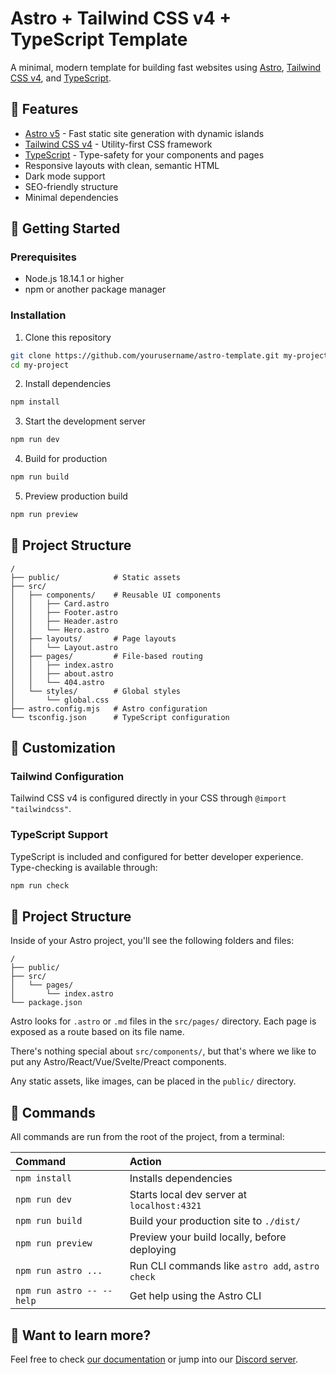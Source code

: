# Astro + Tailwind CSS v4 + TypeScript Template

A minimal, modern template for building fast websites using [Astro](https://astro.build/), [Tailwind CSS v4](https://tailwindcss.com/), and [TypeScript](https://www.typescriptlang.org/).

## 🚀 Features

- [Astro v5](https://astro.build/) - Fast static site generation with dynamic islands
- [Tailwind CSS v4](https://tailwindcss.com/) - Utility-first CSS framework
- [TypeScript](https://www.typescriptlang.org/) - Type-safety for your components and pages
- Responsive layouts with clean, semantic HTML
- Dark mode support
- SEO-friendly structure
- Minimal dependencies

## 🧞 Getting Started

### Prerequisites

- Node.js 18.14.1 or higher
- npm or another package manager

### Installation

1. Clone this repository
```bash
git clone https://github.com/yourusername/astro-template.git my-project
cd my-project
```

2. Install dependencies
```bash
npm install
```

3. Start the development server
```bash
npm run dev
```

4. Build for production
```bash
npm run build
```

5. Preview production build
```bash
npm run preview
```

## 📁 Project Structure

```
/
├── public/            # Static assets
├── src/
│   ├── components/    # Reusable UI components
│   │   ├── Card.astro
│   │   ├── Footer.astro
│   │   ├── Header.astro
│   │   └── Hero.astro
│   ├── layouts/       # Page layouts
│   │   └── Layout.astro
│   ├── pages/         # File-based routing
│   │   ├── index.astro
│   │   ├── about.astro
│   │   └── 404.astro
│   └── styles/        # Global styles
│       └── global.css
├── astro.config.mjs   # Astro configuration
└── tsconfig.json      # TypeScript configuration
```

## 🧰 Customization

### Tailwind Configuration

Tailwind CSS v4 is configured directly in your CSS through `@import "tailwindcss"`.

### TypeScript Support

TypeScript is included and configured for better developer experience. Type-checking is available through:

```bash
npm run check
```

## 🚀 Project Structure

Inside of your Astro project, you'll see the following folders and files:

```text
/
├── public/
├── src/
│   └── pages/
│       └── index.astro
└── package.json
```

Astro looks for `.astro` or `.md` files in the `src/pages/` directory. Each page is exposed as a route based on its file name.

There's nothing special about `src/components/`, but that's where we like to put any Astro/React/Vue/Svelte/Preact components.

Any static assets, like images, can be placed in the `public/` directory.

## 🧞 Commands

All commands are run from the root of the project, from a terminal:

| Command                   | Action                                           |
| :------------------------ | :----------------------------------------------- |
| `npm install`             | Installs dependencies                            |
| `npm run dev`             | Starts local dev server at `localhost:4321`      |
| `npm run build`           | Build your production site to `./dist/`          |
| `npm run preview`         | Preview your build locally, before deploying     |
| `npm run astro ...`       | Run CLI commands like `astro add`, `astro check` |
| `npm run astro -- --help` | Get help using the Astro CLI                     |

## 👀 Want to learn more?

Feel free to check [our documentation](https://docs.astro.build) or jump into our [Discord server](https://astro.build/chat).
